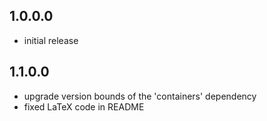 1.0.0.0
-------
* initial release

1.1.0.0
-------
* upgrade version bounds of the 'containers' dependency
* fixed LaTeX code in README
